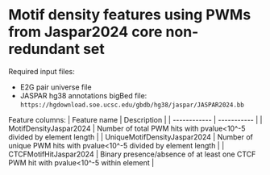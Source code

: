 # Motif density features using PWMs from Jaspar2024 core non-redundant set

Required input files:
- E2G pair universe file
- JASPAR hg38 annotations bigBed file: `https://hgdownload.soe.ucsc.edu/gbdb/hg38/jaspar/JASPAR2024.bb`

Feature columns:
| Feature name | Description |
| ------------ | ----------- |
| MotifDensityJaspar2024 | Number of total PWM hits with pvalue<10^-5 divided by element length |
| UniqueMotifDensityJaspar2024 | Number of unique PWM hits with pvalue<10^-5 divided by element length |
| CTCFMotifHitJaspar2024 | Binary presence/absence of at least one CTCF PWM hit with pvalue<10^-5 within element |
